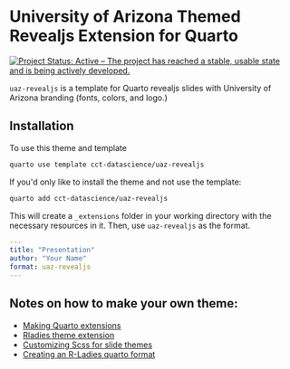
# University of Arizona Themed Revealjs Extension for Quarto

<!-- badges: start -->
[![Project Status: Active – The project has reached a stable, usable state and is being actively developed.](https://www.repostatus.org/badges/latest/active.svg)](https://www.repostatus.org/#active)
<!-- badges: end -->

`uaz-revealjs` is a template for Quarto revealjs slides with University of Arizona branding (fonts, colors, and logo.)

## Installation

To use this theme and template

``` bash
quarto use template cct-datascience/uaz-revealjs
```

If you'd only like to install the theme and not use the template:

``` bash
quarto add cct-datascience/uaz-revealjs
```

This will create a `_extensions` folder in your working directory with the necessary resources in it. Then, use `uaz-revealjs` as the format.

```yml
---
title: "Presentation"
author: "Your Name"
format: uaz-revealjs
---
```

## Notes on how to make your own theme:

- [Making Quarto extensions](https://quarto.org/docs/extensions/formats.html)
- [Rladies theme extension](https://github.com/beatrizmilz/quarto-rladies-theme)
- [Customizing Scss for slide themes](https://quarto.org/docs/presentations/revealjs/themes.html#creating-themes)
- [Creating an R-Ladies quarto format](https://www.visibledata.co.uk/posts/2022-07-29_creating-an-r-ladies-quarto-format/)

